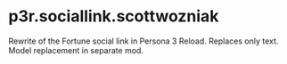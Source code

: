 # p3r.sociallink.scottwozniak
Rewrite of the Fortune social link in Persona 3 Reload. Replaces only text. Model replacement in separate mod.
